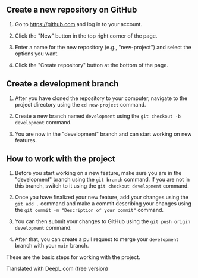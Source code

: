 ## Create a new repository on GitHub

1. Go to https://github.com and log in to your account.

2. Click the "New" button in the top right corner of the page.

3. Enter a name for the new repository (e.g., "new-project") and select the options you want.

4. Click the "Create repository" button at the bottom of the page.

## Create a development branch

1. After you have cloned the repository to your computer, navigate to the project directory using the `cd new-project` command.

2. Create a new branch named `development` using the `git checkout -b development` command.

3. You are now in the "development" branch and can start working on new features.

## How to work with the project

1. Before you start working on a new feature, make sure you are in the "development" branch using the `git branch` command. If you are not in this branch, switch to it using the `git checkout development` command.

2. Once you have finalized your new feature, add your changes using the `git add .` command and make a commit describing your changes using the `git commit -m "Description of your commit"` command.

3. You can then submit your changes to GitHub using the `git push origin development` command.

4. After that, you can create a pull request to merge your `development` branch with your `main` branch.

These are the basic steps for working with the project.

Translated with DeepL.com (free version)